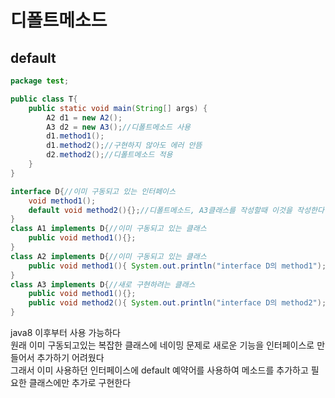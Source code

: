 # 디폴트메소드

## default
```java
package test;

public class T{
    public static void main(String[] args) {
        A2 d1 = new A2();
        A3 d2 = new A3();//디폴트메소드 사용
        d1.method1();
        d1.method2();//구현하지 않아도 에러 안뜸
        d2.method2();//디폴트메소드 적용
    }
}

interface D{//이미 구동되고 있는 인터페이스
    void method1();
    default void method2(){};//디폴트메소드, A3클래스를 작성할때 이것을 작성한다
}
class A1 implements D{//이미 구동되고 있는 클래스
    public void method1(){};
}
class A2 implements D{//이미 구동되고 있는 클래스
    public void method1(){ System.out.println("interface D의 method1"); };
}
class A3 implements D{//새로 구현하려는 클래스
    public void method1(){};
    public void method2(){ System.out.println("interface D의 method2"); };//A1, A2클래스에 구현 하지 않아도 에러가 뜨지 않는다
}
```
java8 이후부터 사용 가능하다   
원래 이미 구동되고있는 복잡한 클래스에 네이밍 문제로 새로운 기능을 인터페이스로 만들어서 추가하기 어려웠다   
그래서 이미 사용하던 인터페이스에 default 예약어를 사용하여 메소드를 추가하고 필요한 클래스에만 추가로 구현한다   
